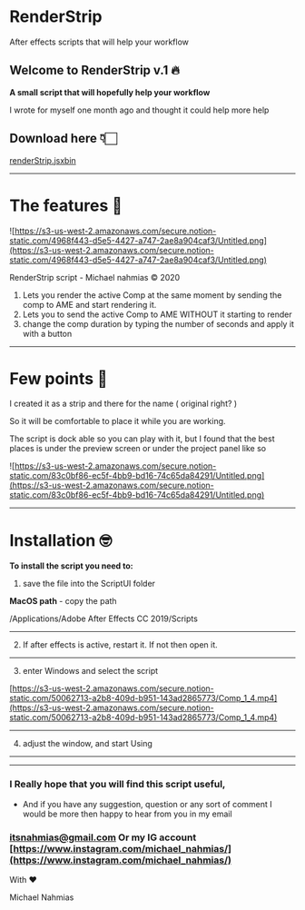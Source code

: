 # RenderStrip
After effects scripts that will help your workflow

## **Welcome to RenderStrip v.1 🔥**

**A small script that will hopefully help your workflow**

I wrote for myself one month ago and thought it could help more help

## **Download here 👇🏻**

[renderStrip.jsxbin](https://s3-us-west-2.amazonaws.com/secure.notion-static.com/362c3c5c-1a98-42a5-9aaf-5224bb315a44/renderStrip.jsxbin)

---

# The features 🥳

![https://s3-us-west-2.amazonaws.com/secure.notion-static.com/4968f443-d5e5-4427-a747-2ae8a904caf3/Untitled.png](https://s3-us-west-2.amazonaws.com/secure.notion-static.com/4968f443-d5e5-4427-a747-2ae8a904caf3/Untitled.png)

RenderStrip script - Michael nahmias © 2020

1. Lets you render the active Comp at the same moment by sending the comp to AME and start rendering it.
2. Lets you to send the active Comp to AME WITHOUT it starting to render
3. change the comp duration by typing the number of seconds and apply it with a button

---

# Few points 🧐

I created it as a strip and there for the name ( original right? )

So it will be comfortable to place it while you are working.

The script is dock able so you can play with it, but I found that the best places is under the preview screen or under the project panel like so

![https://s3-us-west-2.amazonaws.com/secure.notion-static.com/83c0bf86-ec5f-4bb9-bd16-74c65da84291/Untitled.png](https://s3-us-west-2.amazonaws.com/secure.notion-static.com/83c0bf86-ec5f-4bb9-bd16-74c65da84291/Untitled.png)

---

# Installation 🤓

**To install the script you need to:**

1. save the file into the ScriptUI folder 

**MacOS path** - copy the path

/Applications/Adobe After Effects CC 2019/Scripts

---

2.  If after effects is active, restart it. If not then open it.

---

3.  enter Windows and select the script 

[https://s3-us-west-2.amazonaws.com/secure.notion-static.com/50062713-a2b8-409d-b951-143ad2865773/Comp_1_4.mp4](https://s3-us-west-2.amazonaws.com/secure.notion-static.com/50062713-a2b8-409d-b951-143ad2865773/Comp_1_4.mp4)

---

4. adjust the window, and start Using

---

---

### **I Really hope that you will find this script useful,**

 - And if you have any suggestion, question or any sort of comment I would be more then happy to hear from you in my email

### itsnahmias@gmail.com Or my IG account [https://www.instagram.com/michael_nahmias/](https://www.instagram.com/michael_nahmias/)

With ❤️

Michael Nahmias
